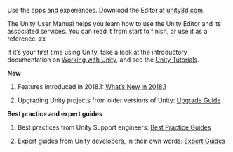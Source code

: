 Use the  apps and experiences. Download the Editor at [unity3d.com](https://unity3d.com/unity).

The Unity User Manual helps you learn how to use the Unity Editor and its associated services. You can read it from start to finish, or use it as a reference. zx

If it’s your first time using Unity, take a look at the introductory documentation on [Working with Unity](https://docs.unity3d.com/Manual/UnityOverview.html), and see the [Unity Tutorials](https://unity3d.com/learn/tutorials).

__New__

1. Features introduced in 2018.1: [What’s New in 2018.1](https://docs.unity3d.com/Manual/WhatsNew20181.html)

2. Upgrading Unity projects from older versions of Unity: [Upgrade Guide](https://docs.unity3d.com/Manual/UpgradeGuides.html)

__Best practice and expert guides__

1. Best practices from Unity Support engineers: [Best Practice Guides](https://docs.unity3d.com/Manual/BestPracticeGuides.html)

2. Expert guides from Unity developers, in their own words: [Expert Guides](https://docs.unity3d.com/Manual/ExpertGuides.html)

